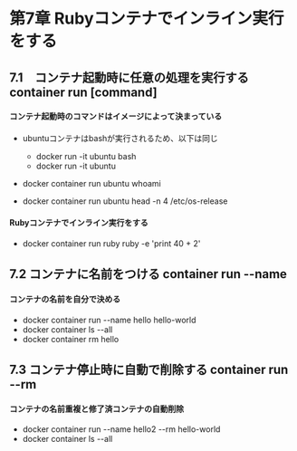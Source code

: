# 第7章 Rubyコンテナでインライン実行をする

## 7.1　コンテナ起動時に任意の処理を実行する container run [command]

#### コンテナ起動時のコマンドはイメージによって決まっている

- ubuntuコンテナはbashが実行されるため、以下は同じ
    - docker run -it ubuntu bash
    - docker run -it ubuntu

- docker container run ubuntu whoami

- docker container run ubuntu head -n 4 /etc/os-release

#### Rubyコンテナでインライン実行をする

- docker container run ruby ruby -e 'print 40 + 2'

## 7.2 コンテナに名前をつける container run --name

#### コンテナの名前を自分で決める

- docker container run --name hello hello-world
- docker container ls --all
- docker container rm hello

## 7.3 コンテナ停止時に自動で削除する container run --rm

#### コンテナの名前重複と修了済コンテナの自動削除

- docker container run --name hello2 --rm hello-world
- docker container ls --all
